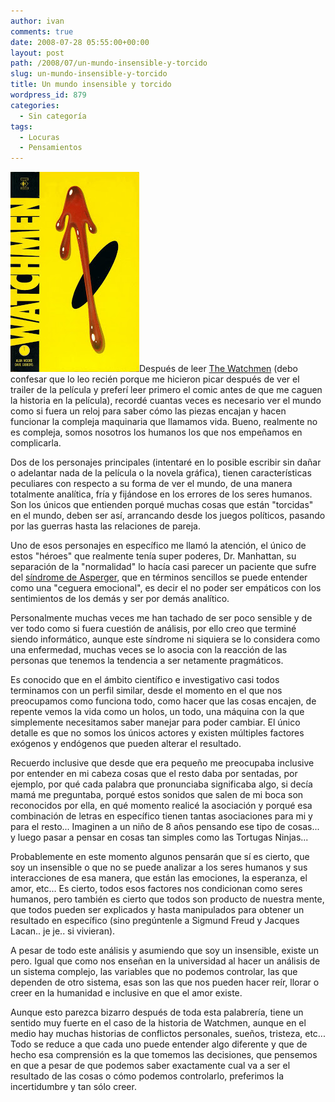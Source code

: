 ```yaml
---
author: ivan
comments: true
date: 2008-07-28 05:55:00+00:00
layout: post
path: /2008/07/un-mundo-insensible-y-torcido
slug: un-mundo-insensible-y-torcido
title: Un mundo insensible y torcido
wordpress_id: 879
categories:
  - Sin categoría
tags:
  - Locuras
  - Pensamientos
---
```


[![](./watchmen.jpg)](http://3.bp.blogspot.com/_T2UWuNJg3dQ/SXeXOV_cj0I/AAAAAAAABTo/xqIZeG3ks5s/s1600-h/watchmen.jpg)Después de leer [The Watchmen](http://es.wikipedia.org/wiki/Watchmen) (debo confesar que lo leo recién porque me hicieron picar después de ver el trailer de la película y preferí leer primero el comic antes de que me caguen la historia en la película), recordé cuantas veces es necesario ver el mundo como si fuera un reloj para saber cómo las piezas encajan y hacen funcionar la compleja maquinaria que llamamos vida. Bueno, realmente no es compleja, somos nosotros los humanos los que nos empeñamos en complicarla.

Dos de los personajes principales (intentaré en lo posible escribir sin dañar o adelantar nada de la película o la novela gráfica), tienen características peculiares con respecto a su forma de ver el mundo, de una manera totalmente analítica, fría y fijándose en los errores de los seres humanos. Son los únicos que entienden porqué muchas cosas que están "torcidas" en el mundo, deben ser así, arrancando desde los juegos políticos, pasando por las guerras hasta las relaciones de pareja.

Uno de esos personajes en específico me llamó la atención, el único de estos "héroes" que realmente tenía super poderes, Dr. Manhattan, su separación de la "normalidad" lo hacía casi parecer un paciente que sufre del [síndrome de Asperger](http://es.wikipedia.org/wiki/Asperger), que en términos sencillos se puede entender como una "ceguera emocional", es decir el no poder ser empáticos con los sentimientos de los demás y ser por demás analítico.

Personalmente muchas veces me han tachado de ser poco sensible y de ver todo como si fuera cuestión de análisis, por ello creo que terminé siendo informático, aunque este síndrome ni siquiera se lo considera como una enfermedad, muchas veces se lo asocia con la reacción de las personas que tenemos la tendencia a ser netamente pragmáticos.

Es conocido que en el ámbito científico e investigativo casi todos terminamos con un perfil similar, desde el momento en el que nos preocupamos como funciona todo, como hacer que las cosas encajen, de repente vemos la vida como un holos, un todo, una máquina con la que simplemente necesitamos saber manejar para poder cambiar. El único detalle es que no somos los únicos actores y existen múltiples factores exógenos y endógenos que pueden alterar el resultado.

Recuerdo inclusive que desde que era pequeño me preocupaba inclusive por entender en mi cabeza cosas que el resto daba por sentadas, por ejemplo, por qué cada palabra que pronunciaba significaba algo, si decía mamá me preguntaba, porqué estos sonidos que salen de mi boca son reconocidos por ella, en qué momento realicé la asociación y porqué esa combinación de letras en específico tienen tantas asociaciones para mi y para el resto... Imaginen a un niño de 8 años pensando ese tipo de cosas... y luego pasar a pensar en cosas tan simples como las Tortugas Ninjas...

Probablemente en este momento algunos pensarán que sí es cierto, que soy un insensible o que no se puede analizar a los seres humanos y sus interacciones de esa manera, que están las emociones, la esperanza, el amor, etc... Es cierto, todos esos factores nos condicionan como seres humanos, pero también es cierto que todos son producto de nuestra mente, que todos pueden ser explicados y hasta manipulados para obtener un resultado en específico (sino pregúntenle a Sigmund Freud y Jacques Lacan.. je je.. si vivieran).

A pesar de todo este análisis y asumiendo que soy un insensible, existe un pero. Igual que como nos enseñan en la universidad al hacer un análisis de un sistema complejo, las variables que no podemos controlar, las que dependen de otro sistema, esas son las que nos pueden hacer reír, llorar o creer en la humanidad e inclusive en que el amor existe.

Aunque esto parezca bizarro después de toda esta palabrería, tiene un sentido muy fuerte en el caso de la historia de Watchmen, aunque en el medio hay muchas historias de conflictos personales, sueños, tristeza, etc... Todo se reduce a que cada uno puede entender algo diferente y que de hecho esa comprensión es la que tomemos las decisiones, que pensemos en que a pesar de que podemos saber exactamente cual va a ser el resultado de las cosas o cómo podemos controlarlo, preferimos la incertidumbre y tan sólo creer.
